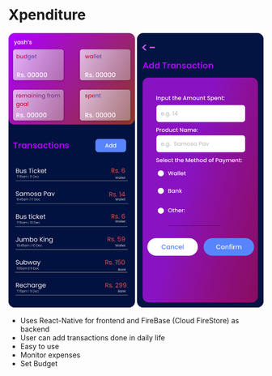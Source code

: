 # Xpenditure

<img src="./design/HomeScreen.png" alt="Home Screen Design" width="250"/>
<img src="./design/AddTransactionScreen.png" alt="Add New Transaction Screen Design" width="250"/>

- Uses React-Native for frontend and FireBase (Cloud FireStore) as backend
- User can add transactions done in daily life
- Easy to use
- Monitor expenses
- Set Budget
